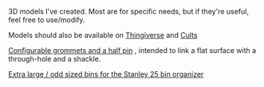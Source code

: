 3D models I've created. Most are for specific needs, but if they're useful, feel free to use/modify.

Models should also be available on [Thingiverse](https://www.thingiverse.com/el_spectre/designs) and [Cults](https://cults3d.com/en/users/elspectre/3d-models)

[Configurable grommets and a half pin](grommet-and-pin) , intended to link a flat surface with a through-hole and a shackle.

[Extra large / odd sized bins for the Stanley 25 bin organizer](stanley-bins-extra-large)
